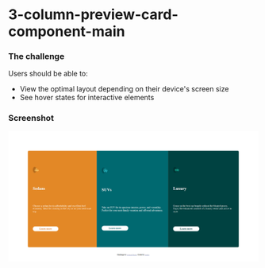 # 3-column-preview-card-component-main

### The challenge

Users should be able to:

- View the optimal layout depending on their device's screen size
- See hover states for interactive elements

### Screenshot

![](./images/screenshot.png)
